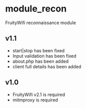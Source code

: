 module_recon
==============

FruityWifi reconnaissance module

v1.1
---------------------------------
- start|stop has been fixed
- Input validation has been fixed
- about.php has been added
- client full details has been added


v1.0
---------------------------------
- FruityWifi v2.1 is required
- mitmproxy is required
